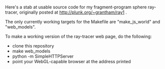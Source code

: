 Here's a stab at usable source code for my fragment-program sphere
ray-tracer, originally posted at http://plunk.org/~grantham/ray1 .

The only currently working targets for the Makefile are "make_js_world"
and "web_models".

To make a working version of the ray-tracer web page, do the following:
* clone this repository
* make web_models
* python -m SimpleHTTPServer
* point your WebGL-capable browser at the address printed

